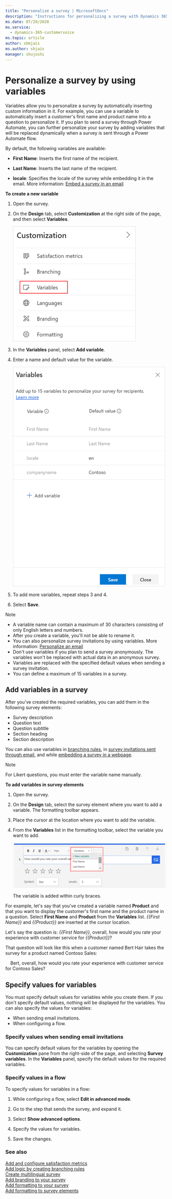 ```yaml
---
title: "Personalize a survey | MicrosoftDocs"
description: "Instructions for personalizing a survey with Dynamics 365 Customer Voice"
ms.date: 07/29/2020
ms.service: 
  - dynamics-365-customervoice
ms.topic: article
author: sbmjais
ms.author: shjais
manager: shujoshi
---
```


# Personalize a survey by using variables

Variables allow you to personalize a survey by automatically inserting custom information in it. For example, you can use a variable to automatically insert a customer's first name and product name into a question to personalize it. If you plan to send a survey through Power Automate, you can further personalize your survey by adding variables that will be replaced dynamically when a survey is sent through a Power Automate flow.

By default, the following variables are available:

- **First Name**: Inserts the first name of the recipient.

- **Last Name**: Inserts the last name of the recipient.
    
- **locale**: Specifies the locale of the survey while embedding it in the email. More information: [Embed a survey in an email](send-survey-email.md#embed-a-survey-in-an-email)
       
**To create a new variable**

1. Open the survey.
       
2. On the **Design** tab, select **Customization** at the right side of the page, and then select **Variables**.
    
    ![Variables menu item](media/variables-button.png "Variables menu item")
    
3. In the **Variables** panel, select **Add variable**.
    
4. Enter a name and default value for the variable.

    ![New variable created](media/new-survey-variable.png "New variable created")
       
5. To add more variables, repeat steps 3 and 4.
    
5. Select **Save**.
    
> [!NOTE]
> - A variable name can contain a maximum of 30 characters consisting of only English letters and numbers.
> - After you create a variable, you'll not be able to rename it.
> - You can also personalize survey invitations by using variables. More information: [Personalize an email](send-survey-email.md#personalize-an-email)
> - Don't use variables if you plan to send a survey anonymously. The variables won't be replaced with actual data in an anonymous survey.
> - Variables are replaced with the specified default values when sending a survey invitation.
> - You can define a maximum of 15 variables in a survey.

## Add variables in a survey

After you've created the required variables, you can add them in the following survey elements:

- Survey description
- Question text
- Question subtitle
- Section heading
- Section description

You can also use variables in [branching rules](create-branching-rule.md), in [survey invitations sent through email](send-survey-email.md), and while [embedding a survey in a webpage](embed-web-page.md).

> [!NOTE]
> For Likert questions, you must enter the variable name manually.

**To add variables in survey elements**

1. Open the survey.

2. On the **Design** tab, select the survey element where you want to add a variable. The formatting toolbar appears.

3. Place the cursor at the location where you want to add the variable.

4. From the **Variables** list in the formatting toolbar, select the variable you want to add.

    ![Add variables](media/add-variable.png "Add variables")

    The variable is added within curly braces.

For example, let's say that you've created a variable named **Product** and that you want to display the customer's first name and the product name in a question. Select **First Name** and **Product** from the **Variables** list. *{{First Name}}* and *{{Product}}* are inserted at the cursor location.

Let's say the question is:
*{{First Name}}*, overall, how would you rate your experience with customer service for *{{Product}}*?

That question will look like this when a customer named Bert Hair takes the survey for a product named Contoso Sales:
    
&nbsp;&nbsp;&nbsp;&nbsp;Bert, overall, how would you rate your experience with customer service for Contoso Sales?

## Specify values for variables
    
You must specify default values for variables while you create them. If you don't specify default values, nothing will be displayed for the variables. You can also specify the values for variables:
    
- When sending email invitations.
- When configuring a flow.

### Specify values when sending email invitations

You can specify default values for the variables by opening the **Customization** pane from the right-side of the page, and selecting **Survey variables**. In the **Variables** panel, specify the default values for the required variables.

### Specify values in a flow

To    specify values for variables in a flow:

1.    While configuring a flow, select **Edit in advanced mode**.

2. Go to the step that sends the survey, and expand it.

3.    Select **Show advanced options**.

4. Specify the values for variables.

5. Save the changes.

### See also
    
[Add and configure satisfaction metrics](satisfaction-metrics.md)<br>
[Add logic by creating branching rules](create-branching-rule.md)<br>
[Create multilingual survey](create-multilingual-survey.md)<br>
[Add branding to your survey](survey-branding.md)<br>
[Add formatting to your survey](survey-formatting.md)<br>
[Add formatting to survey elements](survey-text-format.md)
